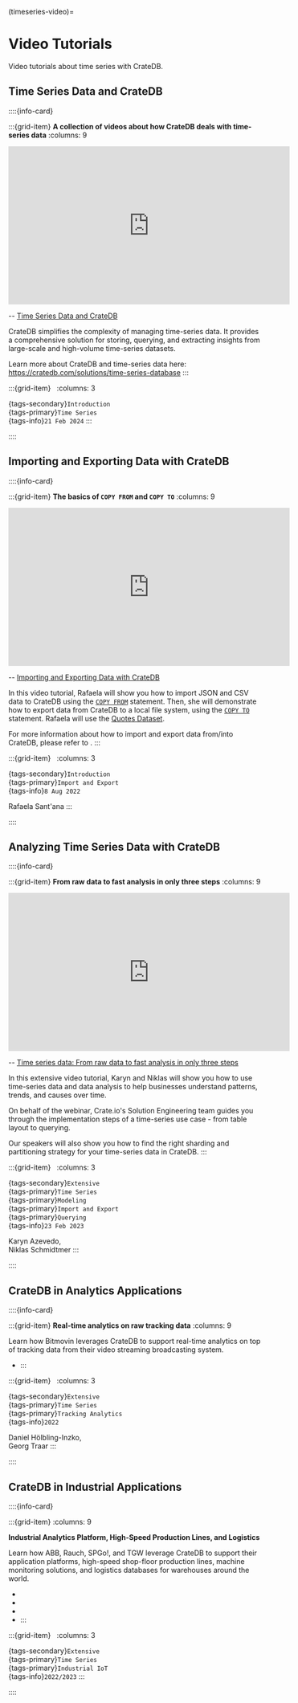 (timeseries-video)=
# Video Tutorials

Video tutorials about time series with CrateDB.


## Time Series Data and CrateDB

::::{info-card}

:::{grid-item} **A collection of videos about how CrateDB deals with time-series data**
:columns: 9

<iframe width="560" height="315" src="https://www.youtube-nocookie.com/embed/videoseries?si=C5ayK8bqkhRYovjc&amp;list=PLDZqzXOGoWUKTZwR7zOY8s1sTvZOAa7cy" title="YouTube video player" frameborder="0" allow="accelerometer; autoplay; clipboard-write; encrypted-media; gyroscope; picture-in-picture; web-share" allowfullscreen></iframe>

-- [Time Series Data and CrateDB]

CrateDB simplifies the complexity of managing time-series data.
It provides a comprehensive solution for storing, querying, and extracting
insights from large-scale and high-volume time-series datasets.

Learn more about CrateDB and time-series data here:
https://cratedb.com/solutions/time-series-database
:::

:::{grid-item} &nbsp;
:columns: 3

{tags-secondary}`Introduction` \
{tags-primary}`Time Series` \
{tags-info}`21 Feb 2024`
:::

::::


## Importing and Exporting Data with CrateDB

::::{info-card}

:::{grid-item} **The basics of `COPY FROM` and `COPY TO`**
:columns: 9

<iframe width="560" height="315" src="https://www.youtube-nocookie.com/embed/xDypaX37XZQ?si=J0w5yG56Ld4fIXfm" title="YouTube video player" frameborder="0" allow="accelerometer; autoplay; clipboard-write; encrypted-media; gyroscope; picture-in-picture; web-share" allowfullscreen></iframe>

-- [Importing and Exporting Data with CrateDB]

In this video tutorial, Rafaela will show you how to import JSON and CSV data
to CrateDB using the [`COPY FROM`] statement. Then, she will demonstrate how to
export data from CrateDB to a local file system, using the [`COPY TO`] statement.
Rafaela will use the [Quotes Dataset].

For more information about how to import and export
data from/into CrateDB, please refer to [](#timeseries-io).
:::

:::{grid-item} &nbsp;
:columns: 3

{tags-secondary}`Introduction` \
{tags-primary}`Import and Export` \
{tags-info}`8 Aug 2022`

Rafaela Sant'ana
:::

::::



## Analyzing Time Series Data with CrateDB

::::{info-card}

:::{grid-item} **From raw data to fast analysis in only three steps**
:columns: 9

<iframe width="560" height="315" src="https://www.youtube-nocookie.com/embed/7biXPnG7dY4?si=J0w5yG56Ld4fIXfm" title="YouTube video player" frameborder="0" allow="accelerometer; autoplay; clipboard-write; encrypted-media; gyroscope; picture-in-picture; web-share" allowfullscreen></iframe>

-- [Time series data: From raw data to fast analysis in only three steps]

In this extensive video tutorial, Karyn and Niklas will show you how to use 
time-series data and data analysis to help businesses understand patterns,
trends, and causes over time.

On behalf of the webinar, Crate&#46;io's Solution Engineering team guides you
through the implementation steps of a time-series use case - from table layout
to querying.  

Our speakers will also show you how to find the right sharding and partitioning
strategy for your time-series data in CrateDB.
:::

:::{grid-item} &nbsp;
:columns: 3

{tags-secondary}`Extensive` \
{tags-primary}`Time Series` \
{tags-primary}`Modeling` \
{tags-primary}`Import and Export` \
{tags-primary}`Querying` \
{tags-info}`23 Feb 2023`

Karyn Azevedo, \
Niklas Schmidtmer
:::

::::


## CrateDB in Analytics Applications

::::{info-card}

:::{grid-item} **Real-time analytics on raw tracking data**
:columns: 9

Learn how Bitmovin leverages CrateDB to support real-time analytics on
top of tracking data from their video streaming broadcasting system.

- [](#bitmovin)
:::

:::{grid-item} &nbsp;
:columns: 3

{tags-secondary}`Extensive` \
{tags-primary}`Time Series` \
{tags-primary}`Tracking Analytics` \
{tags-info}`2022`

Daniel Hölbling-Inzko, \
Georg Traar
:::

::::


## CrateDB in Industrial Applications

::::{info-card}

:::{grid-item}
:columns: 9

**Industrial Analytics Platform, High-Speed Production Lines, and Logistics**

Learn how ABB, Rauch, SPGo!, and TGW leverage CrateDB to support their
application platforms, high-speed shop-floor production lines, machine
monitoring solutions, and logistics databases for warehouses around the
world.

- [](#abb)
- [](#rauch)
- [](#spgo)
- [](#tgw)
:::

:::{grid-item} &nbsp;
:columns: 3

{tags-secondary}`Extensive` \
{tags-primary}`Time Series` \
{tags-primary}`Industrial IoT` \
{tags-info}`2022/2023`
:::

::::



[`COPY FROM`]: inv:crate-reference#sql-copy-from
[`COPY TO`]: inv:crate-reference#sql-copy-to
[Importing and Exporting Data with CrateDB]: https://youtu.be/xDypaX37XZQ?feature=shared
[Quotes Dataset]: https://www.kaggle.com/datasets/manann/quotes-500k
[Time series data: From raw data to fast analysis in only three steps]: https://youtu.be/7biXPnG7dY4?feature=shared
[Time Series Data and CrateDB]: https://www.youtube.com/playlist?list=PLDZqzXOGoWUKTZwR7zOY8s1sTvZOAa7cy
